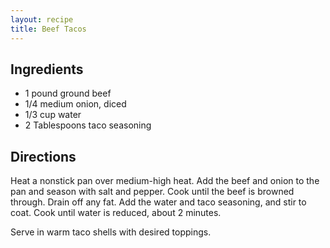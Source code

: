 ```yaml
---
layout: recipe
title: Beef Tacos
---
```


## Ingredients

* 1 pound ground beef
* 1/4 medium onion, diced
* 1/3 cup water
* 2 Tablespoons taco seasoning

## Directions

Heat a nonstick pan over medium-high heat. Add the beef and onion to the
pan and season with salt and pepper. Cook until the beef is browned
through. Drain off any fat. Add the water and taco seasoning, and stir
to coat. Cook until water is reduced, about 2 minutes.

Serve in warm taco shells with desired toppings.
